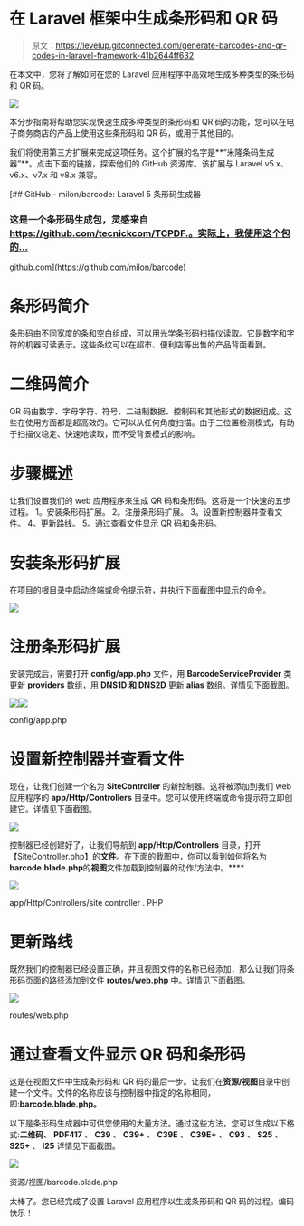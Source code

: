 # 在 Laravel 框架中生成条形码和 QR 码

> 原文：<https://levelup.gitconnected.com/generate-barcodes-and-qr-codes-in-laravel-framework-41b2644ff632>

在本文中，您将了解如何在您的 Laravel 应用程序中高效地生成多种类型的条形码和 QR 码。

![](img/7410830cd86e814826fae689a4793cf2.png)

本分步指南将帮助您实现快速生成多种类型的条形码和 QR 码的功能，您可以在电子商务商店的产品上使用这些条形码和 QR 码，或用于其他目的。

我们将使用第三方扩展来完成这项任务。这个扩展的名字是**“米隆条码生成器”**。点击下面的链接，探索他们的 GitHub 资源库。该扩展与 Laravel v5.x、v6.x、v7.x 和 v8.x 兼容。

[](https://github.com/milon/barcode) [## GitHub - milon/barcode: Laravel 5 条形码生成器

### 这是一个条形码生成包，灵感来自 https://github.com/tecnickcom/TCPDF.。实际上，我使用这个包的…

github.com](https://github.com/milon/barcode) 

# 条形码简介

条形码由不同宽度的条和空白组成，可以用光学条形码扫描仪读取。它是数字和字符的机器可读表示。这些条纹可以在超市、便利店等出售的产品背面看到。

# 二维码简介

QR 码由数字、字母字符、符号、二进制数据、控制码和其他形式的数据组成。这些在使用方面都是超高效的。它可以从任何角度扫描。由于三位置检测模式，有助于扫描仪稳定、快速地读取，而不受背景模式的影响。

# 步骤概述

让我们设置我们的 web 应用程序来生成 QR 码和条形码。这将是一个快速的五步过程。
1。安装条形码扩展。
2。注册条形码扩展。
3。设置新控制器并查看文件。
4。更新路线。
5。通过查看文件显示 QR 码和条形码。

# 安装条形码扩展

在项目的根目录中启动终端或命令提示符，并执行下面截图中显示的命令。

![](img/43c423b1bd515b0a815e9edb60494616.png)

# 注册条形码扩展

安装完成后，需要打开 **config/app.php** 文件，用 **BarcodeServiceProvider** 类更新 **providers** 数组，用 **DNS1D 和 DNS2D** 更新 **alias** 数组。详情见下面截图。

![](img/723157bf365edb848a4e659c98bfd5f4.png)![](img/caa031d3fbbeb6118dcac8381e68308b.png)

config/app.php

# 设置新控制器并查看文件

现在，让我们创建一个名为 **SiteController** 的新控制器。这将被添加到我们 web 应用程序的 **app/Http/Controllers** 目录中。您可以使用终端或命令提示符立即创建它。详情见下面截图。

![](img/37f169ff955465879e3c91b24263314b.png)

控制器已经创建好了，让我们导航到 **app/Http/Controllers** 目录，打开【SiteController.php】的**文件**。在下面的截图中，你可以看到如何将名为**barcode.blade.php**的**视图**文件加载到控制器的动作/方法中。****

![](img/1c9464baec77bfd8fbf0e5b6c697af55.png)

app/Http/Controllers/site controller . PHP

# 更新路线

既然我们的控制器已经设置正确，并且视图文件的名称已经添加，那么让我们将条形码页面的路径添加到文件 **routes/web.php** 中。详情见下面截图。

![](img/7a8064699068bc81e000ce5c0f71e331.png)

routes/web.php

# 通过查看文件显示 QR 码和条形码

这是在视图文件中生成条形码和 QR 码的最后一步。让我们在**资源/视图**目录中创建一个文件。文件的名称应该与控制器中指定的名称相同，即:**barcode.blade.php。**

以下是条形码生成器中可供您使用的大量方法。通过这些方法，您可以生成以下格式:**二维码**、 **PDF417** 、 **C39** 、 **C39+** 、 **C39E** 、 **C39E+** 、 **C93** 、 **S25** 、 **S25+** 、 **I25** 详情见下面截图。

![](img/f3c398c1aafd16f691735401f1b2f04c.png)

资源/视图/barcode.blade.php

太棒了。您已经完成了设置 Laravel 应用程序以生成条形码和 QR 码的过程。编码快乐！